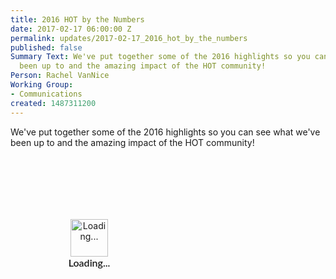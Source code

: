 ```yaml
---
title: 2016 HOT by the Numbers
date: 2017-02-17 06:00:00 Z
permalink: updates/2017-02-17_2016_hot_by_the_numbers
published: false
Summary Text: We've put together some of the 2016 highlights so you can see what we've
  been up to and the amazing impact of the HOT community!
Person: Rachel VanNice
Working Group:
- Communications
created: 1487311200
---
```


<p>We've put together some of the 2016 highlights so you can see what we've been up to and the amazing impact of the HOT community!</p><div class="piktowrapper-embed" pikto-uid="19781407-2016-year-in-numbers" style="height: 300px; position: relative;"><div class="embed-loading-overlay" style="width: 50%; height: 50%; position: absolute; text-align: center;"><img width="60px" alt="Loading..." style="margin-top: 100px" src="https://magic.piktochart.com/loading.gif"/><p style="margin: 0; padding: 0; font-family: Lato, Helvetica, Arial, sans-serif; font-weight: 600; font-size: 16px">Loading...</p></div><div class="pikto-canvas-wrap"><div class="pikto-canvas"></div></div></div><script>(function(d){var js, id="pikto-embed-js", ref=d.getElementsByTagName("script")[0];if (d.getElementById(id)) { return;}js=d.createElement("script"); js.id=id; js.async=true;js.src="https://magic.piktochart.com/assets/embedding/embed.js";ref.parentNode.insertBefore(js, ref);}(document));</script>
